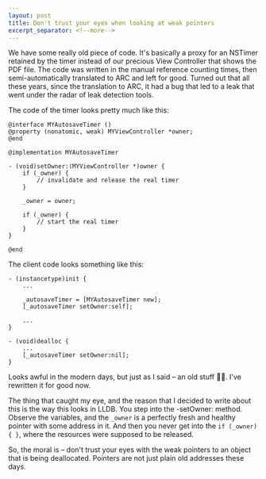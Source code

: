 ```yaml
---
layout: post
title: Don't trust your eyes when looking at weak pointers
excerpt_separator: <!--more-->
---
```


We have some really old piece of code. It's basically a proxy for an NSTimer retained by the timer instead of our precious View Controller that shows the PDF file. The code was written in the manual reference counting times, then semi-automatically translated to ARC and left for good. Turned out that all these years, since the translation to ARC, it had a bug that led to a leak that went under the radar of leak detection tools.

<!--more-->

The code of the timer looks pretty much like this:

```
@interface MYAutosaveTimer ()
@property (nonatomic, weak) MYViewController *owner;
@end

@implementation MYAutosaveTimer

- (void)setOwner:(MYViewController *)owner {
    if (_owner) {
        // invalidate and release the real timer
    }

    _owner = owner;

    if (_owner) {
        // start the real timer
    }
}

@end
```

The client code looks something like this:

```
- (instancetype)init {
    ...

    _autosaveTimer = [MYAutosaveTimer new];
    [_autosaveTimer setOwner:self];

    ...
}

- (void)dealloc {
    ...
    [_autosaveTimer setOwner:nil];
}

```

Looks awful in the modern days, but just as I said – an old stuff 🤷‍♂️. I've rewritten it for good now.

The thing that caught my eye, and the reason that I decided to write about this is the way this looks in LLDB. You step into the -setOwner: method. Observe the variables, and the `_owner` is a perfectly fresh and healthy pointer with some address in it. And then you never get into the `if (_owner) { }`, where the resources were supposed to be released.

So, the moral is – don't trust your eyes with the weak pointers to an object that is being deallocated. Pointers are not just plain old addresses these days.
